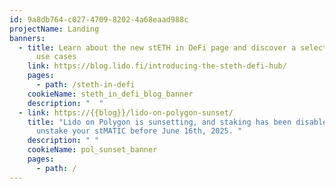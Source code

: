 ```yaml
---
id: 9a8db764-c027-4709-8202-4a68eaad988c
projectName: Landing
banners:
  - title: Learn about the new stETH in DeFi page and discover a selection of DeFi
      use cases
    link: https://blog.lido.fi/introducing-the-steth-defi-hub/
    pages:
      - path: /steth-in-defi
    cookieName: steth_in_defi_blog_banner
    description: "  "
  - link: https://{{blog}}/lido-on-polygon-sunset/
    title: "Lido on Polygon is sunsetting, and staking has been disabled. Please
      unstake your stMATIC before June 16th, 2025. "
    description: " "
    cookieName: pol_sunset_banner
    pages:
      - path: /
---
```

